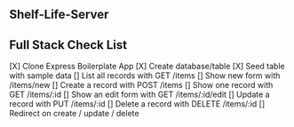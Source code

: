 ## Shelf-Life-Server

## Full Stack Check List
[X] Clone Express Boilerplate App
[X] Create database/table
[X] Seed table with sample data
[] List all records with GET /items
[] Show new form with /items/new
[] Create a record with POST /items
[] Show one record with GET /items/:id
[] Show an edit form with GET /items/:id/edit
[] Update a record with PUT /items/:id
[] Delete a record with DELETE /items/:id
[] Redirect on create / update / delete